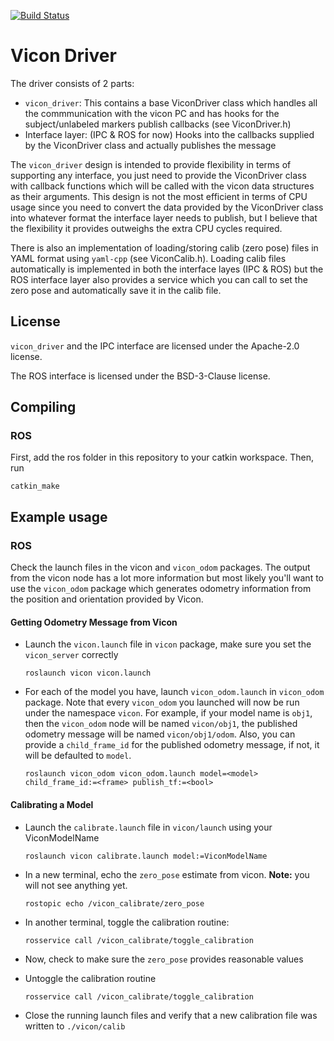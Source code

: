 [![Build Status](https://travis-ci.org/KumarRobotics/vicon.svg?branch=master)](https://travis-ci.org/KumarRobotics/vicon)

# Vicon Driver

The driver consists of 2 parts:

* `vicon_driver`: This contains a base ViconDriver class which handles all the commmunication with the vicon PC and has hooks for the subject/unlabeled markers publish callbacks (see ViconDriver.h)
* Interface layer: (IPC & ROS for now) Hooks into the callbacks supplied by the ViconDriver class and actually publishes the message

The `vicon_driver` design is intended to provide flexibility in terms of supporting any interface, you just need to provide the ViconDriver class with callback functions which will be called with the vicon data structures as their arguments. This design is not the most efficient in terms of CPU usage since you need to convert the data provided by the ViconDriver class into whatever format the interface layer needs to publish, but I believe that the flexibility it provides outweighs the extra CPU cycles required.

There is also an implementation of loading/storing calib (zero pose) files in YAML format using `yaml-cpp` (see ViconCalib.h). Loading calib files automatically is implemented in both the interface layes (IPC & ROS) but the ROS interface layer also provides a service which you can call to set the zero pose and automatically save it in the calib file.

## License

`vicon_driver` and the IPC interface are licensed under the Apache-2.0 license.

The ROS interface is licensed under the BSD-3-Clause license.

## Compiling

### ROS
First, add the ros folder in this repository to your catkin workspace. Then, run

```
catkin_make
```

## Example usage

### ROS
Check the launch files in the vicon and `vicon_odom` packages. The output from the vicon node has a lot more information but most likely you'll want to use the `vicon_odom` package which generates odometry information from the position and orientation provided by Vicon.

#### Getting Odometry Message from Vicon

* Launch the `vicon.launch` file in `vicon` package, make sure you set the `vicon_server` correctly

  ```
  roslaunch vicon vicon.launch
  ````

* For each of the model you have, launch `vicon_odom.launch` in `vicon_odom` package. Note that every `vicon_odom` you launched will now be run under the namespace `vicon`. For example, if your model name is `obj1`, then the `vicon_odom` node will be named `vicon/obj1`, the published odometry message will be named `vicon/obj1/odom`. Also, you can provide a `child_frame_id` for the published odometry message, if not, it will be defaulted to `model`.

  ```
  roslaunch vicon_odom vicon_odom.launch model=<model> child_frame_id:=<frame> publish_tf:=<bool>
  ```

#### Calibrating a Model

* Launch the `calibrate.launch` file in `vicon/launch` using your ViconModelName

    ```
    roslaunch vicon calibrate.launch model:=ViconModelName
    ```

* In a new terminal, echo the `zero_pose` estimate from vicon. **Note:** you will not see anything yet.

    ```
    rostopic echo /vicon_calibrate/zero_pose
    ```

* In another terminal, toggle the calibration routine:

    ```
    rosservice call /vicon_calibrate/toggle_calibration
    ```

* Now, check to make sure the `zero_pose` provides reasonable values
* Untoggle the calibration routine

    ```
    rosservice call /vicon_calibrate/toggle_calibration
    ```

* Close the running launch files and verify that a new calibration file was written to `./vicon/calib`
